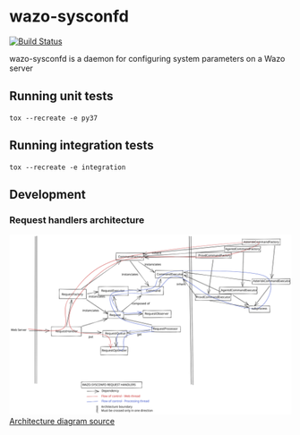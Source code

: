 # wazo-sysconfd

[![Build Status](https://jenkins.wazo.community/buildStatus/icon?job=wazo-sysconfd)](https://jenkins.wazo.community/job/wazo-sysconfd)

wazo-sysconfd is a daemon for configuring system parameters on a Wazo server

## Running unit tests

```shell
tox --recreate -e py37
```

## Running integration tests

```shell
tox --recreate -e integration
```

## Development

### Request handlers architecture

![Architecture diagram](doc/wazo-sysconfd-request-handlers-architecture.svg)
[Architecture diagram source](https://excalidraw.com/#json=5720016209051648,87-AW9gy4HNCa4M0pwUi6w)
